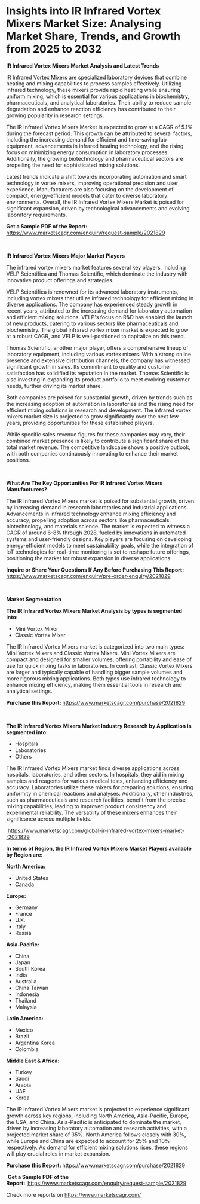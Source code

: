 <p><h1>Insights into IR Infrared Vortex Mixers Market Size: Analysing Market Share, Trends, and Growth from 2025 to 2032</h1></p><p><strong>IR Infrared Vortex Mixers Market Analysis and Latest Trends</strong></p>
<p><p>IR Infrared Vortex Mixers are specialized laboratory devices that combine heating and mixing capabilities to process samples effectively. Utilizing infrared technology, these mixers provide rapid heating while ensuring uniform mixing, which is essential for various applications in biochemistry, pharmaceuticals, and analytical laboratories. Their ability to reduce sample degradation and enhance reaction efficiency has contributed to their growing popularity in research settings.</p><p>The IR Infrared Vortex Mixers Market is expected to grow at a CAGR of 5.1% during the forecast period. This growth can be attributed to several factors, including the increasing demand for efficient and time-saving lab equipment, advancements in infrared heating technology, and the rising focus on minimizing energy consumption in laboratory processes. Additionally, the growing biotechnology and pharmaceutical sectors are propelling the need for sophisticated mixing solutions.</p><p>Latest trends indicate a shift towards incorporating automation and smart technology in vortex mixers, improving operational precision and user experience. Manufacturers are also focusing on the development of compact, energy-efficient models that cater to diverse laboratory environments. Overall, the IR Infrared Vortex Mixers Market is poised for significant expansion, driven by technological advancements and evolving laboratory requirements.</p></p>
<p><strong>Get a Sample PDF of the Report:&nbsp;</strong> <a href="https://www.marketscagr.com/enquiry/request-sample/2021829?utm_campaign=3578&utm_medium=2&utm_source=Github&utm_content=ia&utm_term=29032025&utm_id=ir-infrared-vortex-mixers">https://www.marketscagr.com/enquiry/request-sample/2021829</a></p>
<p>&nbsp;</p>
<p><strong>IR Infrared Vortex Mixers Major Market Players</strong></p>
<p><p>The infrared vortex mixers market features several key players, including VELP Scientifica and Thomas Scientific, which dominate the industry with innovative product offerings and strategies. </p><p>VELP Scientifica is renowned for its advanced laboratory instruments, including vortex mixers that utilize infrared technology for efficient mixing in diverse applications. The company has experienced steady growth in recent years, attributed to the increasing demand for laboratory automation and efficient mixing solutions. VELP's focus on R&D has enabled the launch of new products, catering to various sectors like pharmaceuticals and biochemistry. The global infrared vortex mixer market is expected to grow at a robust CAGR, and VELP is well-positioned to capitalize on this trend.</p><p>Thomas Scientific, another major player, offers a comprehensive lineup of laboratory equipment, including various vortex mixers. With a strong online presence and extensive distribution channels, the company has witnessed significant growth in sales. Its commitment to quality and customer satisfaction has solidified its reputation in the market. Thomas Scientific is also investing in expanding its product portfolio to meet evolving customer needs, further driving its market share.</p><p>Both companies are poised for substantial growth, driven by trends such as the increasing adoption of automation in laboratories and the rising need for efficient mixing solutions in research and development. The infrared vortex mixers market size is projected to grow significantly over the next few years, providing opportunities for these established players.</p><p>While specific sales revenue figures for these companies may vary, their combined market presence is likely to contribute a significant share of the total market revenue. The competitive landscape shows a positive outlook, with both companies continuously innovating to enhance their market positions.</p></p>
<p>&nbsp;</p>
<p><strong>What Are The Key Opportunities For IR Infrared Vortex Mixers Manufacturers?</strong></p>
<p><p>The IR Infrared Vortex Mixers market is poised for substantial growth, driven by increasing demand in research laboratories and industrial applications. Advancements in infrared technology enhance mixing efficiency and accuracy, propelling adoption across sectors like pharmaceuticals, biotechnology, and materials science. The market is expected to witness a CAGR of around 6-8% through 2028, fueled by innovations in automated systems and user-friendly designs. Key players are focusing on developing energy-efficient models to meet sustainability goals, while the integration of IoT technologies for real-time monitoring is set to reshape future offerings, positioning the market for robust expansion in diverse applications.</p></p>
<p><strong>Inquire or Share Your Questions If Any Before Purchasing This Report:</strong> <a href="https://www.marketscagr.com/enquiry/pre-order-enquiry/2021829?utm_campaign=3578&utm_medium=2&utm_source=Github&utm_content=ia&utm_term=29032025&utm_id=ir-infrared-vortex-mixers">https://www.marketscagr.com/enquiry/pre-order-enquiry/2021829</a></p>
<p>&nbsp;</p>
<p><strong>Market Segmentation</strong></p>
<p><strong>The IR Infrared Vortex Mixers Market Analysis by types is segmented into:</strong></p>
<p><ul><li>Mini Vortex Mixer</li><li>Classic Vortex Mixer</li></ul></p>
<p><p>The IR Infrared Vortex Mixers market is categorized into two main types: Mini Vortex Mixers and Classic Vortex Mixers. Mini Vortex Mixers are compact and designed for smaller volumes, offering portability and ease of use for quick mixing tasks in laboratories. In contrast, Classic Vortex Mixers are larger and typically capable of handling bigger sample volumes and more rigorous mixing applications. Both types use infrared technology to enhance mixing efficiency, making them essential tools in research and analytical settings.</p></p>
<p><strong>Purchase this Report:&nbsp;</strong><a href="https://www.marketscagr.com/purchase/2021829?utm_campaign=3578&utm_medium=2&utm_source=Github&utm_content=ia&utm_term=29032025&utm_id=ir-infrared-vortex-mixers">https://www.marketscagr.com/purchase/2021829</a></p>
<p>&nbsp;</p>
<p><strong>The IR Infrared Vortex Mixers Market Industry Research by Application is segmented into:</strong></p>
<p><ul><li>Hospitals</li><li>Laboratories</li><li>Others</li></ul></p>
<p><p>The IR Infrared Vortex Mixers market finds diverse applications across hospitals, laboratories, and other sectors. In hospitals, they aid in mixing samples and reagents for various medical tests, enhancing efficiency and accuracy. Laboratories utilize these mixers for preparing solutions, ensuring uniformity in chemical reactions and analyses. Additionally, other industries, such as pharmaceuticals and research facilities, benefit from the precise mixing capabilities, leading to improved product consistency and experimental reliability. The versatility of these mixers enhances their significance across multiple fields.</p></p>
<p><a href="https://www.marketscagr.com/global-ir-infrared-vortex-mixers-market-r2021829?utm_campaign=3578&utm_medium=2&utm_source=Github&utm_content=ia&utm_term=29032025&utm_id=ir-infrared-vortex-mixers">&nbsp;https://www.marketscagr.com/global-ir-infrared-vortex-mixers-market-r2021829</a></p>
<p><strong>In terms of Region, the IR Infrared Vortex Mixers Market Players available by Region are:</strong></p>
<p>
    <p> <strong> North America: </strong>
        <ul>
            <li>United States</li>
            <li>Canada</li>
        </ul>
        </p> 
    <p> <strong> Europe: </strong>
        <ul>
            <li>Germany</li>
            <li>France</li>
            <li>U.K.</li>
            <li>Italy</li>
            <li>Russia</li>
        </ul>
        </p> 
    <p> <strong> Asia-Pacific: </strong>
        <ul>
            <li>China</li>
            <li>Japan</li>
            <li>South Korea</li>
            <li>India</li>
            <li>Australia</li>
            <li>China Taiwan</li>
            <li>Indonesia</li>
            <li>Thailand</li>
            <li>Malaysia</li>
        </ul>
        </p> 
    <p> <strong> Latin America: </strong>
        <ul>
            <li>Mexico</li>
            <li>Brazil</li>
            <li>Argentina Korea</li>
            <li>Colombia</li>
        </ul>
        </p> 
    <p> <strong> Middle East & Africa: </strong>
        <ul>
            <li>Turkey</li>
            <li>Saudi</li>
            <li>Arabia</li>
            <li>UAE</li>
            <li>Korea</li>
        </ul>
    </p>
    </p>
<p><p>The IR Infrared Vortex Mixers market is projected to experience significant growth across key regions, including North America, Asia-Pacific, Europe, the USA, and China. Asia-Pacific is anticipated to dominate the market, driven by increasing laboratory automation and research activities, with a projected market share of 35%. North America follows closely with 30%, while Europe and China are expected to account for 25% and 10% respectively. As demand for efficient mixing solutions rises, these regions will play crucial roles in market expansion.</p></p>
<p><strong>Purchase this Report: </strong><a href="https://www.marketscagr.com/purchase/2021829?utm_campaign=3578&utm_medium=2&utm_source=Github&utm_content=ia&utm_term=29032025&utm_id=ir-infrared-vortex-mixers">https://www.marketscagr.com/purchase/2021829</a></p>
<p>&nbsp;<strong>Get a Sample PDF of the Report:&nbsp;&nbsp;</strong><a href="https://www.marketscagr.com/enquiry/request-sample/2021829?utm_campaign=3578&utm_medium=2&utm_source=Github&utm_content=ia&utm_term=29032025&utm_id=ir-infrared-vortex-mixers">https://www.marketscagr.com/enquiry/request-sample/2021829</a></p>
<p><strong></strong></p>
<p>Check more reports on <a href="https://www.marketscagr.com/?utm_campaign=3578&utm_medium=2&utm_source=Github&utm_content=ia&utm_term=29032025&utm_id=ir-infrared-vortex-mixers">https://www.marketscagr.com/</a></p>